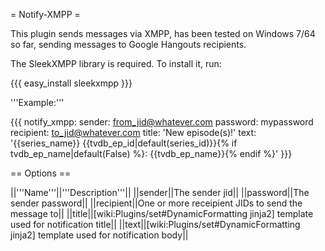 = Notify-XMPP =

This plugin sends messages via XMPP, has been tested on Windows 7/64 so far, sending messages to Google Hangouts recipients.

The SleekXMPP library is required. To install it, run:

{{{
easy_install sleekxmpp
}}}

'''Example:'''

{{{
    notify_xmpp:
      sender: from_jid@whatever.com
      password: mypassword
      recipient: to_jid@whatever.com
      title: 'New episode(s)!'
      text: '{{series_name}} {{tvdb_ep_id|default(series_id)}}{% if tvdb_ep_name|default(False) %}: {{tvdb_ep_name}}{% endif %}'
}}}

== Options ==

||'''Name'''||'''Description'''||
||sender||The sender jid||
||password||The sender password||
||recipient||One or more receipient JIDs to send the message to||
||title||[wiki:Plugins/set#DynamicFormatting jinja2] template used for notification title||
||text||[wiki:Plugins/set#DynamicFormatting jinja2] template used for notification body||

